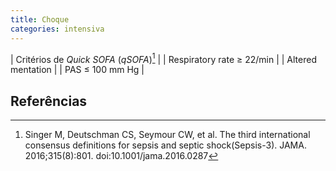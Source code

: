 ```yaml
---
title: Choque
categories: intensiva
---
```


| Critérios de _Quick SOFA_ (_qSOFA_)[^consenso] |
| Respiratory rate ≥ 22/min     |
| Altered mentation |
| PAS ≤ 100 mm Hg |

## Referências

[^consenso]: Singer M, Deutschman CS, Seymour CW, et al. The third international consensus definitions for sepsis and septic shock(Sepsis-3). JAMA. 2016;315(8):801. doi:10.1001/jama.2016.0287
